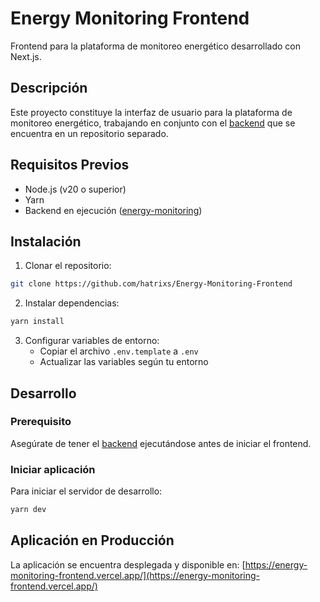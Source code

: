 # Energy Monitoring Frontend

Frontend para la plataforma de monitoreo energético desarrollado con Next.js.

## Descripción

Este proyecto constituye la interfaz de usuario para la plataforma de monitoreo energético, trabajando en conjunto con el [backend](https://github.com/hatrixs/energy-monitoring) que se encuentra en un repositorio separado.

## Requisitos Previos

- Node.js (v20 o superior)
- Yarn
- Backend en ejecución ([energy-monitoring](https://github.com/hatrixs/energy-monitoring))

## Instalación

1. Clonar el repositorio:
```bash
git clone https://github.com/hatrixs/Energy-Monitoring-Frontend
```

2. Instalar dependencias:
```bash
yarn install
```

3. Configurar variables de entorno:
   - Copiar el archivo `.env.template` a `.env`
   - Actualizar las variables según tu entorno

## Desarrollo

### Prerequisito
Asegúrate de tener el [backend](https://github.com/hatrixs/energy-monitoring) ejecutándose antes de iniciar el frontend.

### Iniciar aplicación
Para iniciar el servidor de desarrollo:

```bash
yarn dev
```

## Aplicación en Producción

La aplicación se encuentra desplegada y disponible en:
[https://energy-monitoring-frontend.vercel.app/](https://energy-monitoring-frontend.vercel.app/)
